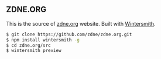 ## ZDNE.ORG
This is the source of [zdne.org](http://zdne.org) website. Built with [Wintersmith](http://jnordberg.github.com/wintersmith/).

```sh
$ git clone https://github.com/zdne/zdne.org.git
$ npm install wintersmith -g
$ cd zdne.org/src
$ wintersmith preview
```
